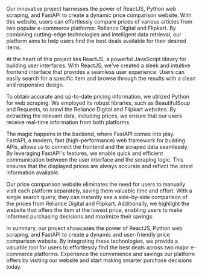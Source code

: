 Our innovative project harnesses the power of ReactJS, Python web scraping, and FastAPI to create a dynamic price comparison website. With this website, users can effortlessly compare prices of various articles from two popular e-commerce platforms: Reliance Digital and Flipkart. By combining cutting-edge technologies and intelligent data retrieval, our platform aims to help users find the best deals available for their desired items.

At the heart of this project lies ReactJS, a powerful JavaScript library for building user interfaces. With ReactJS, we've created a sleek and intuitive frontend interface that provides a seamless user experience. Users can easily search for a specific item and browse through the results with a clean and responsive design.

To obtain accurate and up-to-date pricing information, we utilized Python for web scraping. We employed its robust libraries, such as BeautifulSoup and Requests, to crawl the Reliance Digital and Flipkart websites. By extracting the relevant data, including prices, we ensure that our users receive real-time information from both platforms.

The magic happens in the backend, where FastAPI comes into play. FastAPI, a modern, fast (high-performance) web framework for building APIs, allows us to connect the frontend and the scraped data seamlessly. By leveraging FastAPI's features, we enable quick and efficient communication between the user interface and the scraping logic. This ensures that the displayed prices are always accurate and reflect the latest information available.

Our price comparison website eliminates the need for users to manually visit each platform separately, saving them valuable time and effort. With a single search query, they can instantly see a side-by-side comparison of the prices from Reliance Digital and Flipkart. Additionally, we highlight the website that offers the item at the lowest price, enabling users to make informed purchasing decisions and maximize their savings.

In summary, our project showcases the power of ReactJS, Python web scraping, and FastAPI to create a dynamic and user-friendly price comparison website. By integrating these technologies, we provide a valuable tool for users to effortlessly find the best deals across two major e-commerce platforms. Experience the convenience and savings our platform offers by visiting our website and start making smarter purchase decisions today.
